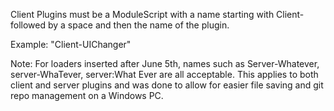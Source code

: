 Client Plugins must be a ModuleScript with a name starting with Client- followed by a space and then the name of the plugin.

Example: "Client-UIChanger"

Note: For loaders inserted after June 5th, names such as Server-Whatever, server-WhaTever, server:What Ever are all acceptable. This applies to both client and server plugins and was done to allow for easier file saving and git repo management on a Windows PC.
